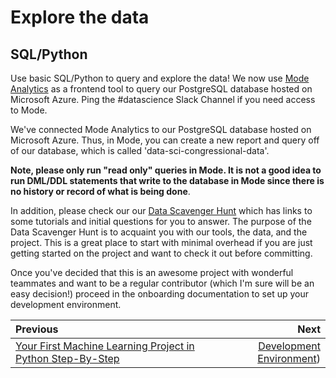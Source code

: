 # Explore the data
## SQL/Python
Use basic SQL/Python to query and explore the data! We now use [Mode Analytics](https://modeanalytics.com/home/code_for_san_francisco/search) as a frontend tool to query our PostgreSQL database hosted on Microsoft Azure. Ping the #datascience Slack Channel if you need access to Mode.

We've connected Mode Analytics to our PostgreSQL database hosted on Microsoft Azure. Thus, in Mode, you can create a new report and query off of our database, which is called 'data-sci-congressional-data'.

**Note, please only run "read only" queries in Mode. It is not a good idea to run DML/DDL statements that write to the database in Mode since there is no history or record of what is being done**.

In addition, please check our our [Data Scavenger Hunt](../data_scavenger_hunt) which has links to some tutorials and initial questions for you to answer. The purpose of the Data Scavenger Hunt is to acquaint you with our tools, the data, and the project. This is a great place to start with minimal overhead if you are just getting started on the project and want to check it out before committing.

Once you've decided that this is an awesome project with wonderful teammates and want to be a regular contributor (which I'm sure will be an easy decision!) proceed in the onboarding documentation to set up your development environment.

| Previous | Next |
|:---------|-----:|
| [Your First Machine Learning Project in Python Step-By-Step](./00_machine_learning_hello_world.md) | [Development Environment](./02_development_environment.md)) |
